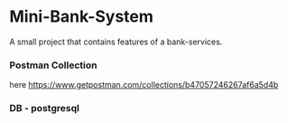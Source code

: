 # Mini-Bank-System
A small project that contains features of a bank-services.


### Postman Collection
here <https://www.getpostman.com/collections/b47057246267af6a5d4b>

### DB - postgresql
